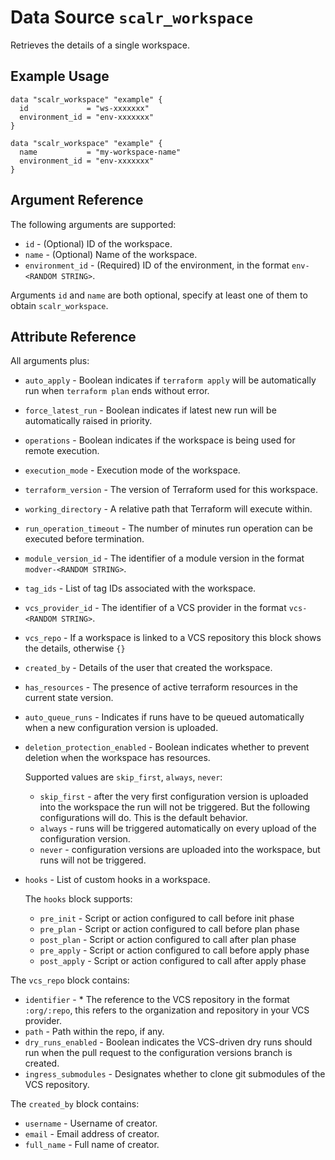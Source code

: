 
# Data Source `scalr_workspace`

Retrieves the details of a single workspace.

## Example Usage

```hcl
data "scalr_workspace" "example" {
  id             = "ws-xxxxxxx"
  environment_id = "env-xxxxxxx"
}
```

```hcl
data "scalr_workspace" "example" {
  name           = "my-workspace-name"
  environment_id = "env-xxxxxxx"
}
```

## Argument Reference

The following arguments are supported:

* `id` - (Optional) ID of the workspace.
* `name` - (Optional) Name of the workspace.
* `environment_id` - (Required) ID of the environment, in the format `env-<RANDOM STRING>`.

Arguments `id` and `name` are both optional, specify at least one of them to obtain `scalr_workspace`.

## Attribute Reference

All arguments plus:

* `auto_apply` - Boolean indicates if `terraform apply` will be automatically run when `terraform plan` ends without error.
* `force_latest_run` - Boolean indicates if latest new run will be automatically raised in priority.
* `operations` - Boolean indicates if the workspace is being used for remote execution.
* `execution_mode` - Execution mode of the workspace.
* `terraform_version` - The version of Terraform used for this workspace.
* `working_directory` - A relative path that Terraform will execute within.
* `run_operation_timeout` - The number of minutes run operation can be executed before termination.
* `module_version_id` - The identifier of a module version in the format `modver-<RANDOM STRING>`.
* `tag_ids` - List of tag IDs associated with the workspace.
* `vcs_provider_id` - The identifier of a VCS provider in the format `vcs-<RANDOM STRING>`.
* `vcs_repo` - If a workspace is linked to a VCS repository this block shows the details, otherwise `{}`
* `created_by` - Details of the user that created the workspace.
* `has_resources` - The presence of active terraform resources in the current state version.
* `auto_queue_runs` - Indicates if runs have to be queued automatically when a new configuration version is uploaded.
* `deletion_protection_enabled` - Boolean indicates whether to prevent deletion when the workspace has resources.

  Supported values are `skip_first`, `always`, `never`:

  * `skip_first` - after the very first configuration version is uploaded into the workspace the run will not be triggered. But the following configurations will do. This is the default behavior.
  * `always` - runs will be triggered automatically on every upload of the configuration version.
  * `never` - configuration versions are uploaded into the workspace, but runs will not be triggered.
     
* `hooks` - List of custom hooks in a workspace.

  The `hooks` block supports:

  * `pre_init` - Script or action configured to call before init phase
  * `pre_plan` - Script or action configured to call before plan phase
  * `post_plan` - Script or action configured to call after plan phase
  * `pre_apply` - Script or action configured to call before apply phase
  * `post_apply` - Script or action configured to call after apply phase

The `vcs_repo` block contains:

* `identifier` - * The reference to the VCS repository in the format `:org/:repo`, this refers to the organization and repository in your VCS provider.
* `path` - Path within the repo, if any.
* `dry_runs_enabled` - Boolean indicates the VCS-driven dry runs should run when the pull request to the configuration versions branch is created.
* `ingress_submodules` - Designates whether to clone git submodules of the VCS repository.

The `created_by` block contains:

* `username` - Username of creator.
* `email` - Email address of creator.
* `full_name` - Full name of creator.
